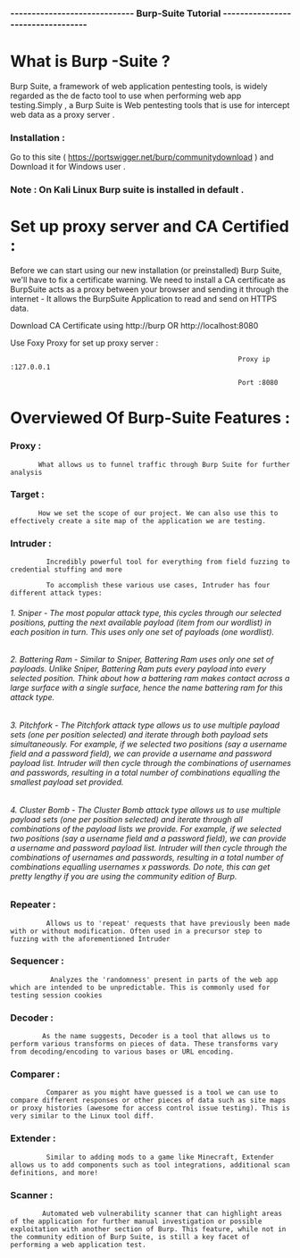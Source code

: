 ### ----------------------------- Burp-Suite Tutorial ----------------------------------


# What is Burp -Suite ?

Burp Suite, a framework of web application pentesting tools, is widely regarded as the de facto tool to use when performing web app testing.Simply ,  a Burp Suite is Web pentesting tools that is use for intercept web data as a proxy server . 

### Installation :

Go to this site ( https://portswigger.net/burp/communitydownload ) and  Download it for Windows user . 

### Note : On Kali Linux  Burp suite is installed in default .


# Set up proxy server and CA Certified :

Before we can start using our new installation (or preinstalled) Burp Suite, we'll have to fix a certificate warning. We need to install a CA certificate as BurpSuite acts as a proxy between your browser and sending it through the internet - It allows the BurpSuite Application to read and send on HTTPS data.

Download CA Certificate using http://burp  OR  http://localhost:8080
 

Use  Foxy Proxy for set up proxy server :

                                                             Proxy ip :127.0.0.1
               
                                                             Port :8080


# Overviewed Of Burp-Suite Features :

### Proxy : 
           What allows us to funnel traffic through Burp Suite for further analysis
### Target :
           How we set the scope of our project. We can also use this to effectively create a site map of the application we are testing.
### Intruder : 
             Incredibly powerful tool for everything from field fuzzing to credential stuffing and more
             
             To accomplish these various use cases, Intruder has four different attack types:

###### 1. Sniper - The most popular attack type, this cycles through our selected positions, putting the next available payload (item from our wordlist) in each position in turn. This uses only one set of payloads (one wordlist).

###### 2. Battering Ram - Similar to Sniper, Battering Ram uses only one set of payloads. Unlike Sniper, Battering Ram puts every payload into every selected position. Think about how a battering ram makes contact across a large surface with a single surface, hence the name battering ram for this attack type.

###### 3. Pitchfork - The Pitchfork attack type allows us to use multiple payload sets (one per position selected) and iterate through both payload sets simultaneously. For example, if we selected two positions (say a username field and a password field), we can provide a username and password payload list. Intruder will then cycle through the combinations of usernames and passwords, resulting in a total number of combinations equalling the smallest payload set provided. 

###### 4. Cluster Bomb - The Cluster Bomb attack type allows us to use multiple payload sets (one per position selected) and iterate through all combinations of the payload lists we provide. For example, if we selected two positions (say a username field and a password field), we can provide a username and password payload list. Intruder will then cycle through the combinations of usernames and passwords, resulting in a total number of combinations equalling usernames x passwords. Do note, this can get pretty lengthy if you are using the community edition of Burp. 

### Repeater :
             Allows us to 'repeat' requests that have previously been made with or without modification. Often used in a precursor step to fuzzing with the aforementioned Intruder
### Sequencer : 
              Analyzes the 'randomness' present in parts of the web app which are intended to be unpredictable. This is commonly used for testing session cookies
### Decoder : 
            As the name suggests, Decoder is a tool that allows us to perform various transforms on pieces of data. These transforms vary from decoding/encoding to various bases or URL encoding.
### Comparer : 
             Comparer as you might have guessed is a tool we can use to compare different responses or other pieces of data such as site maps or proxy histories (awesome for access control issue testing). This is very similar to the Linux tool diff.
### Extender : 
             Similar to adding mods to a game like Minecraft, Extender allows us to add components such as tool integrations, additional scan definitions, and more!
### Scanner :
            Automated web vulnerability scanner that can highlight areas of the application for further manual investigation or possible exploitation with another section of Burp. This feature, while not in the community edition of Burp Suite, is still a key facet of performing a web application test.


